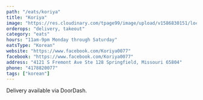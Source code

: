 ```yaml
---
path: "/eats/koriya"
title: "Koriya"
image: "https://res.cloudinary.com/tpage99/image/upload/v1586830151/local417eats/local417eatslogo.png"
orderops: "delivery, takeout"
category: "eats"
hours: "11am-9pm Monday through Saturday"
eatsType: "Korean"
website: "https://www.facebook.com/Koriya0077"
facebook: "https://www.facebook.com/Koriya0077"
address: "4121 S Fremont Ave Ste 128 Springfield, Missouri 65804"
phone: "4178820077"
tags: ["korean"]
---
```


Delivery available via DoorDash.
